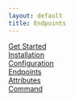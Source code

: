 ```yaml
---
layout: default
title: Endpoints
---
```


[Get Started](index.md)\
[Installation](installation.md)\
[Configuration](configuration.md)\
[Endpoints](endpoints.md)\
[Attributes](attributes.md)\
[Command](commands.md)